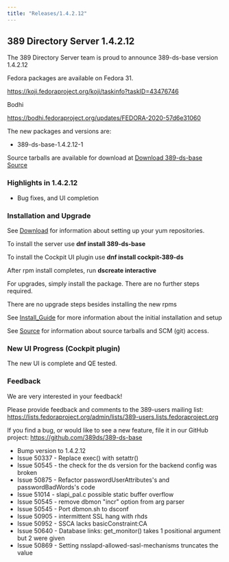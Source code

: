 ```yaml
---
title: "Releases/1.4.2.12"
---
```


389 Directory Server 1.4.2.12
-----------------------------

The 389 Directory Server team is proud to announce 389-ds-base version 1.4.2.12

Fedora packages are available on Fedora 31.

<https://koji.fedoraproject.org/koji/taskinfo?taskID=43476746>

Bodhi

<https://bodhi.fedoraproject.org/updates/FEDORA-2020-57d6e31060>

The new packages and versions are:

- 389-ds-base-1.4.2.12-1

Source tarballs are available for download at [Download 389-ds-base Source](https://releases.pagure.org/389-ds-base/389-ds-base-1.4.2.12.tar.bz2)

### Highlights in 1.4.2.12

- Bug fixes, and UI completion

### Installation and Upgrade 

See [Download](../download.html) for information about setting up your yum repositories.

To install the server use **dnf install 389-ds-base**

To install the Cockpit UI plugin use **dnf install cockpit-389-ds**

After rpm install completes, run **dscreate interactive**

For upgrades, simply install the package.  There are no further steps required.

There are no upgrade steps besides installing the new rpms 

See [Install\_Guide](../howto/howto-install-389.html) for more information about the initial installation and setup

See [Source](../development/source.html) for information about source tarballs and SCM (git) access.

### New UI Progress (Cockpit plugin)

The new UI is complete and QE tested.

### Feedback

We are very interested in your feedback!

Please provide feedback and comments to the 389-users mailing list: <https://lists.fedoraproject.org/admin/lists/389-users.lists.fedoraproject.org>

If you find a bug, or would like to see a new feature, file it in our GitHub project: <https://github.com/389ds/389-ds-base>

- Bump version to 1.4.2.12
- Issue 50337 - Replace exec() with setattr()
- Issue 50545 - the check for the ds version for the backend config was broken
- Issue 50875 - Refactor passwordUserAttributes's and passwordBadWords's code
- Issue 51014 - slapi_pal.c possible static buffer overflow
- Issue 50545 - remove dbmon "incr" option from arg parser
- Issue 50545 - Port dbmon.sh to dsconf
- Issue 50905 - intermittent SSL hang with rhds
- Issue 50952 - SSCA lacks basicConstraint:CA
- Issue 50640 - Database links: get_monitor() takes 1 positional argument but 2 were given
- Issue 50869 - Setting nsslapd-allowed-sasl-mechanisms truncates the value

